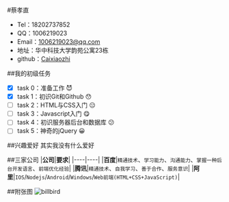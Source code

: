 #蔡孝直 
* Tel：18202737852
* QQ：1006219023
* Email：1006219023@qq.com
* 地址：华中科技大学韵苑公寓23栋
* github：[Caixiaozhi](https://github.com/Caixiaozhi)

##我的初级任务
- [X] task 0：准备工作 :smiling_imp:
- [X] task 1：初识Git和Github :hushed:
- [ ] task 2：HTML与CSS入门 :expressionless:
- [ ] task 3：Javascript入门 :yum:
- [ ] task 4：初识服务器后台和数据库 :confused:
- [ ] task 5：神奇的jQuery :grinning:

##兴趣爱好
其实我没有什么爱好

##三家公司
|__公司__|__要求__|
|----|----|
|__百度__|`精通技术`、`学习能力`、`沟通能力`、`掌握一种后台开发语言`、`前端优化经验`|
|__腾讯__|`精通技术`、`自我学习`、`善于合作`、`服务意识`|
|__阿里__|`IOS`/`Nodejs`/`Android`/`Windows`/`Web前端(HTML+CSS+JavaScript)`|

##附张图
![billbird](http://pic.baike.soso.com/p/20140414/bki-20140414111320-1123729184.jpg)
